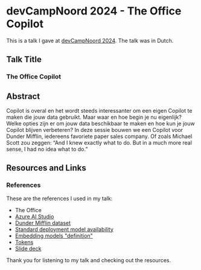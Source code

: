# devCampNoord 2024 - The Office Copilot

This is a talk I gave at [devCampNoord 2024](https://devnetnoord.nl/#officecopilot). The talk was in Dutch.

## Talk Title

### The Office Copilot

## Abstract

Copilot is overal en het wordt steeds interessanter om een eigen Copilot te maken die jouw data gebruikt. Maar waar en hoe begin je nu eigenlijk? Welke opties zijn er om jouw data beschikbaar te maken en hoe kun je jouw Copilot blijven verbeteren?
In deze sessie bouwen we een Copilot voor Dunder Mifflin, iedereens favoriete paper sales company. Of zoals Michael Scott zou zeggen: “And I knew exactly what to do. But in a much more real sense, I had no idea what to do.”

## Resources and Links

### References

These are the references I used in my talk:

- The Office
- [Azure AI Studio](https://ai.azure.com)
- [Dunder Mifflin dataset](https://github.com/tdmitch/DunderMifflin)
- [Standard deployment model availability](https://learn.microsoft.com/en-us/azure/ai-services/openai/concepts/models#standard-deployment-model-availability)
- [Embedding models "definition"](https://openai.com/blog/new-and-improved-embedding-model#:~:text=Embeddings%20are%20numerical%20representations%20of%20concepts%20converted%20to%20number%20sequences%2C%20which%20make%20it%20easy%20for%20computers%20to%20understand%20the%20relationships%20between%20those%20concepts.)
- [Tokens](https://openai.com/pricing#:~:text=You%20can%20think%20of%20tokens%20as%20pieces%20of%20words%2C%20where%201%2C000%20tokens%20is%20about%20750%20words.)
- [Slide deck](devCampNoord2024.pdf)

Thank you for listening to my talk and checking out the resources.